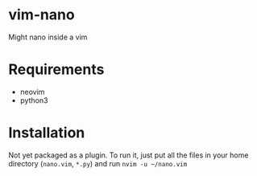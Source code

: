 # vim-nano

Might nano inside a vim

# Requirements

- neovim
- python3

# Installation
Not yet packaged as a plugin. To run it, just put all the files in your home directory (`nano.vim`, `*.py`) and run `nvim -u ~/nano.vim`
